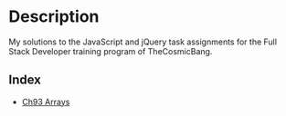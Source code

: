 # Description
My solutions to the JavaScript and jQuery task assignments for the Full Stack Developer training program of TheCosmicBang.

## Index
- [Ch93 Arrays](ch93-arrays/index.html)
